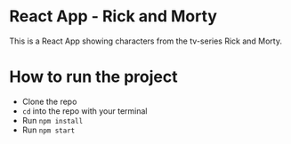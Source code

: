 # React App - Rick and Morty
This is a React App showing characters from the tv-series Rick and Morty.

# How to run the project
- Clone the repo
- `cd` into the repo with your terminal
- Run `npm install`
- Run `npm start`

